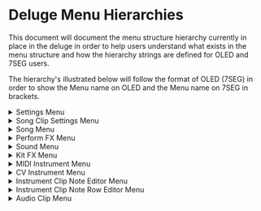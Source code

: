 # Deluge Menu Hierarchies

This document will document the menu structure hierarchy currently in place in the deluge in order to help users understand what exists in the menu structure and how the hierarchy strings are defined for OLED and 7SEG users.

The hierarchy's illustrated below will follow the format of OLED (7SEG) in order to show the Menu name on OLED and the Menu name on 7SEG in brackets.

<details>
<summary>Settings Menu</summary>

The Settings menu is accessible from anywhere on the Deluge by pressing `SHIFT + SELECT ENCODER`

The Settings menu contains the following menu hierarchy:

<blockquote>
<details><summary>CV</summary>

	- CV Output 1 (OUT1)
		- Volts per Octave (VOLT)
		- Transpose (TRAN)
	- CV Output 2 (OUT2)
		- Volts per Octave (VOLT)
		- Transpose (TRAN)
</details>
<details><summary>Gate</summary>

	- Gate Output 1 (OUT1)
		- V-Trig (VTRI)
		- S-Trig (STRI)
	- Gate Output 2 (OUT2)
		- V-Trig (VTRI)
		- S-Trig (STRI)
	- Gate Output 3 (OUT3)
		- V-Trig (VTRI)
		- S-Trig (STRI)
	- Gate Output 4 (OUT4)
		- V-Trig (VTRI)
		- S-Trig (STRI)
	- Minimum Off-Time (OFFT)
</details>

<details><summary>Trigger Clock (TCLO)</summary>

	- Input (IN)
		- PPQN
		- Auto-Start (AUTO)
			- Disabled (ON)
			- Enabled (OFF)
	- Output (OUT)
		- PPQN
</details>

<details><summary>MIDI</summary>

	- Clock (CLK)
		- Input (IN)
			- Disabled (ON)
			- Enabled (OFF)
		- Output (OUT)
			- Disabled (ON)
			- Enabled (OFF)
		- Tempo Magnitude Matching (MAGN)
			- Disabled
			- Enabled
	- MIDI-Follow (FOLO)
		- Channel (CHAN)
			- Channel A (A)
			- Channel B (B)
			- Channel C (C)
		- Kit Root Note (KIT)
		- Feedback (FEED)
			- Channel (CHAN)
			- Automation Feedback (AUTO)
				- Disabled (OFF)
				- Low
				- Medium (MEDI)
				- High
			- Filter Responses (FLTR)
				- Disabled (OFF)
				- Enabled (ON)
		- Display Param (DISP)
			- Disabled (OFF)
			- Enabled (ON)
		- Control Song Param (SONG)
			- Disabled (OFF)
			- Enabled (ON)
	- Select Kit Row (KROW)
		- Disabled (OFF)
		- Enabled (ON)
	- MIDI-Thru (THRU)
		- Disabled (OFF)
		- Enabled (ON)
	- Takeover (TOVR)
		- Jump
		- Pickup (PICK)
		- Scale (SCAL)
		- Relative (RELA)
	- Commands (CMD)
		- Play
		- Restart (REST)
		- Record (REC)
		- Tap Tempo (TAP)
		- Undo
		- Redo
		- Loop
		- Layering Loop (LAYE)
		- Fill
		- Transpose (TRAN)
		- Load Next Song (SONG)
	- Differentiate Inputs (DIFF)
		- Disabled (OFF)
		- Enabled (ON)
	- Devices (DEVI)
		- DIN Ports (DIN)
			- MPE
				- In
					- Lower Zone (LOWE)
					- Upper Zone (UPPE)
				- Out
					- Lower Zone (LOWE)
					- Upper Zone (UPPE)
			- Velocity (VELO)
			- Clock (CLK)
				- Disabled (OFF)
				- Enabled (ON)
		- Loopback
			- MPE
				- In
					- Lower Zone (LOWE)
					- Upper Zone (UPPE)
				- Out
					- Lower Zone (LOWE)
					- Upper Zone (UPPE)
			- Velocity (VELO)
			- Clock (CLK)
				- Disabled (OFF)
				- Enabled (ON)
</details>

<details><summary>Defaults (DEFA)</summary>

	- UI
		- Song
			- Layout (LAYT)
				- Rows
				- Grid
			- Grid
				- Default Active Mode (DEFM)
					- Selection (SELE)
					- Green (GREE)
					- Blue
				- Select In Green Mode (GREE)
					- Disabled (OFF)
					- Enabled (ON)
				- Empty Pads (EMPT)
					- Unarm (UNAR)
					- Create + Record (CREA)
		- Keyboard (KEY)
			- Layout (LAYT)
				- Isomorphic (ISO)
				- In-Key (INKY)
				- Piano (PIAN)
			- Sidebar Controls (CTRL)
				- Momentary Velocity (MVEL)
					- Disabled (OFF)
					- Enabled (ON)
				- Momentary Modwheel (MMOD)
					- Disabled (OFF)
					- Enabled (ON)
		- Clip Type (CLIP)
			- New Clip Type (TYPE)
				- Synth
				- Kit
				- Midi
				- CV
				- Audio
			- Use Last Clip Type (LAST)
				- Disabled (OFF)
				- Enabled (ON)
	- Automation (AUTO)
		- Interpolation (INTE)
			- Disabled (OFF)
			- Enabled (ON)
		- Clear (CLEA)
			- Disabled (OFF)
			- Enabled (ON)
		- Shift (SHIF)
			- Disabled (Off)
			- Enabled (ON)
		- Nudge Note (NUDG)
			- Disabled (OFF)
			- Enabled (ON)
		- Disable Audition Pad Shortcuts (SCUT)
			- Disabled (OFF)
			- Enabled (ON)
	- Tempo (TEMP)
	- Swing Amount (SWIA)
	- Swing Interval (SWII)
	- Key
	- Scale (SCAL)
		- Init Scale
		- Active Scales
			- Major (MAJO)
			- Minor (MINO)
			- Dorian (DORI)
			- Phrygian (PHRY)
			- Lydian (LYDI)
			- Mixolydian (MIXO)
			- Locrian (LOCR)
			- Melodic Minor (MELO)
			- Harmonic Minor (HARM)
			- Hungarian Minor (HUNG)
			- Marva (MARV)
			- Arabian (ARAB)
			- Whole Tone (WHOL)
			- Blues (BLUE)
			- Pentatonic Minor (PENT)
			- Hirajoshi (HIRA)
			- Random (RAND)
			- None
	- Velocity (VELO)
	- Resolution (RESO)
	- Bend Range (BEND)
	- Metronome (METR)
	- Startup Song (SONG)
		- New Song (NEW)
		- Template Song (Default.XML) (TMPL)
		- Last Opened Song (OPEN)
		- Last Saved Song (SAVE)
	- Pad Brightness
	- Sample Slice Mode
		- Cut
		- Once
		- Loop
		- Stretch
	- High CPU Indicator (CPU)
		- Disabled (OFF)
		- Enabled (ON)
	- Hold Press Time (HOLD)
</details>

<details><summary>Swing Interval (SWII)</summary>
NOTE: These options can change depending on how your default resolution is set

	- 2-Bar
	- 1-Bar
	- 2nd-Notes
	- 4th-Notes
	- 8th-Notes
	- 16th-Notes
	- 32nd-Notes
	- 64th-Notes
	- 128th-Notes
</details>

<details><summary>Pads</summary>

	- Shortcut Version (SHOR)
		- 1.0
		- 3.0
	- Keyboard for Text (KEYB)
		- QWERTY (QWER)
		- AZERTY (AZER)
		- QWERTZ (QRTZ)
	- Colours (COLO)
		- Active (ACTI)
			- Red
			- Green (GREEN)
			- Blue
			- Yellow (YELL)
			- Cyan
			- Purple (PURP)
			- Amber (AMBE)
			- White (WHIT)
			- Pink
		- Stopped (STOP)
			- Red
			- Green (GREE)
			- Blue
			- Yellow (YELL)
			- Cyan
			- Purple (PURP)
			- Amber (AMBE)
			- White (WHIT)
			- Pink
		- Muted (MUTE)
			- Red
			- Green (GREE)
			- Blue
			- Yellow (YELL)
			- Cyan
			- Purple (PURP)
			- Amber (AMBE)
			- White (WHIT)
			- Pink
		- Soloed
			- Red
			- Green (GREE)
			- Blue
			- Yellow (YELL)
			- Cyan
			- Purple (PURP)
			- Amber (AMBE)
			- White (WHIT)
			- Pink
</details>

<details><summary>Sample Preview (PREV)</summary>

	- Disabled (OFF)
	- Conditional (COND)
	- Enabled (ON)
</details>

<details><summary>Play-Cursor (CURS)</summary>

	- Fast
	- Disabled (OFF)
	- Slow
</details>

<details><summary>Recording (RECO)</summary>

	- Count-in (COUN)
		- Disabled (OFF)
		- Enabled (ON)
	- Quantization (QUAN)
		- Off
		- 4-Bar (4BAR)
		- 2-Bar (2BAR)
		- 1-Bar (1BAR)
		- 2nd-Notes (2ND)
		- 4th-Notes (4TH)
		- 8th-Notes (8TH)
		- 16th-Notes (16TH)
		- 32nd-Notes (32ND)
		- 64th-Notes (64TH)
	- Loop Margins (MARG)
		- Disabled (OFF)
		- Enabled (ON)
	- Sampling Monitoring (MONI)
		- Conditional (COND)
		- Enabled (ON)
		- Disabled (OFF)
	- Threshold Recording (THRE)
		- Mode
			- Disabled (OFF)
			- Low
			- Medium
			- High
</details>

<details><summary>Community Features (FEAT)</summary>

	- Drum Randomizer (DRUM)
		- OFF
		- ON
	- Fine Tempo Knob (TEMP)
		- OFF
		- ON
	- Quantize (QUAN)
		- OFF
		- ON
	- Mod. Depth Decimals (MOD.)
		- OFF
		- ON
	- Catch Notes (CATC)
		- OFF
		- ON
	- Delete Unused Kit Rows (UNUS)
		- OFF
		- ON
	- Alternative Golden Knob Delay Params (DELA)
		- OFF
		- ON
	- Stutter Rate Quantize (STUT)
		- OFF
		- ON
  	- Reverse Stutter Rate (RSTUT)
		- OFF
		- ON
	- Allow Insecure Develop Sysex Messages (SYSX)
		- OFF
		- ON
	- Sync Scaling Action (SCAL)
		- Sync Scaling (SCAL)
		- Fill Mode (FILL)
	- Highlight Incoming Notes (HIGH)
		- OFF
		- ON
	- Display Norns Layout (NORN)
		- OFF
		- ON
	- Sticky Shift (STIC)
		- OFF
		- ON
	- Light Shift (LIGH)
		- OFF
		- ON
	- Grain FX (GRFX)
		- OFF
		- ON
	- DX7 ENGINE (DX7)
		- OFF
		- ON
	- Emulated Display (EMUL)
		- OLED (OLED)
		- Toggle (TOGL)
		- 7SEG (7SEG)
	- KB View Sidebar Menu Exit (EXIT)
		- OFF
		- ON
	- Launch Event Playhead (PLAY)
		- OFF
		- ON
	- Chord Keyboards (CHRD)
		- OFF
		- ON
	- Alternative Playback Start Behaviour (STAR)
		- OFF
		- ON
	- Accessibility Shortcuts (ACCE)
		- OFF
		- ON
	- Grid View Loop Pads (LOOP)
		- OFF
		- ON
	- Trim from start of audio clips (TRIM)
		- OFF
		- ON
</details>

Firmware Version (FIRM)

</details>

<details>
<summary>Song Clip Settings Menu</summary>

The Clip Settings menu is accessible from `Song Grid View` by pressing and holding a `CLIP` and pressing the `SELECT ENCODER`.

The Clip Settings menu is accessible from `Song Row View` by pressing and holding the `CLIP MUTE` pad in the first column of the sidebar and pressing the `SELECT ENCODER`.

The Clip settings menu contains the following menu hierarchy:

<blockquote>
<details><summary>Convert to Audio (CONV)</summary></details>
<details><summary>Clip Mode (MODE)</summary>

	- INFINITE (INF)
	- FILL
	- ONCE
</details>
<details><summary>Clip Name (NAME)</summary></details>
</details>

<details>
<summary>Song Menu</summary>

The Song menu is accessible from `Arranger View` and `Song View` by pressing on the `SELECT ENCODER`

The Song menu contains the following menu hierarchy:

<blockquote>
<details><summary>Master (MASTR)</summary>

	- Volume (VOLU)
	- Pan
</details>
<details><summary>Filters (FLTR)</summary>

	- LPF
		- Frequency (FREQ)
		- Resonance (RESO)
		- Morph (MORP)
		- Mode (MODE)
			- 12DB Ladder (LA12)
			- 24DB Ladder (LA24)
			- Drive (DRIV)
			- SVF Bandpass (SV_B)
			- SVF Notch (SV_N)
	- HPF
		- Frequency (FREQ)
		- Resonance (RESO)
		- Morph (MORP)
		- Mode (MODE)
			- SVF Bandpass (SV_B)
			- SVF Notch (SV_N)
			- HP Ladder (HP_L)
	- Filter Route (ROUT)
		- HPF2LPF (HPF2)
		- LPF2HPF (LPF2)
		- PARALLEL (PARA)
</details>
<details><summary>FX</summary>

	- EQ
		- Bass
		- Treble (TREB)
		- Bass Frequency (BAFR)
		- Treble Frequency (TRFR)
	- Delay (DELA)
		- Amount (AMOU)
		- Rate
		- Pingpong (PING)
			- Disabled (OFF)
			- Enabled (ON)
		- Type
			- Digital (DIGI)
			- Analog (ANA)
		- Sync
		NOTE: These options can change depending on how your default resolution is set

			- Off
			- 2-Bar
			- 1-Bar
			- 2nd-Notes
			- 4th-Notes
			- 8th-Notes
			- 16th-Notes
			- 32nd-Notes
			- 64th-Notes
			- 128th-Notes
			- 2-Bar-TPLTS
			- 1-Bar-TPLTS
			- 2nd-TPLTS
			- 4th-TPLTS
			- 8th-TPLTS
			- 16th-TPLTS
			- 32nd-TPLTS
			- 64th-TPLTS
			- 128th-TPLTS
			- 2-Bar-DTTED
			- 1-Bar-DTTED
			- 2nd-DTTED
			- 4th-DTTED
			- 8th-DTTED
			- 16th-DTTED
			- 32nd-DTTED
			- 64th-DTTED
			- 128th-DTTED
	- Reverb (REVE)
		- Amount (AMOU)
  			- Freeverb (FVRB)
          		- Mutable (MTBL)
		- Model (MODE)
		- Room Size (SIZE) (if Freeverb is Selected) or Time (if Mutable is Selected)
		- Damping (DAMP)
		- Width (WIDT) (if Freeverb is Selected) or Diffusion (DIFF) (if Mutable is Selected)
  		- HPF (if Mutable is Selected)
  		- LPF (if Mutable is Selected)
		- Pan
		- Reverb Sidechain (SIDE)
			- Volume Ducking (VOLU)

	- Stutter (STUT)
		- Quantize (QTZ)
		- Reverse (REVE)
		- Ping-Pong (PING)

	- Mod-FX (MODU)
		- Type
			- Disabled (OFF)
			- Flanger (FLAN)
			- Chorus (CHOR)
			- Phaser (PHAS)
			- Stereo Chorus (S.CHO)
			- Warble (WARB)
			- Grain (GRAI)
		- Rate
		- Depth (DEPT) (if Chorus, Phaser, Warble or Grain is selected)
			- Displayed as Grain Amount (Amnt) if Grain is selected
		- Feedback (FEED) (if Flanger, Phaser, Warble or Grain is selected)
			- Displayed as Grain Type (GRTY) if Grain is selected
		- Offset (OFFS) (if Chorus, Warble or Grain is selected)
			- Displayed as Grain Size (SIZE) if Grain is selected
	- Distortion (DIST)
		- Decimation (DECI)
		- Bitcrush (CRUS)
</details>
<details><summary>Swing Interval (SWII)</summary></details>
<details><summary>Active Scales</summary>

	- Major (MAJO)
	- Minor (MINO)
	- Dorian (DORI)
	- Phrygian (PHRY)
	- Lydian (LYDI)
	- Mixolydian (MIXO)
	- Locrian (LOCR)
	- Melodic Minor (MELO)
	- Harmonic Minor (HARM)
	- Hungarian Minor (HUNG)
	- Marva (MARV)
	- Arabian (ARAB)
	- Whole Tone (WHOL)
	- Blues (BLUE)
	- Pentatonic Minor (PENT)
	- Hirajoshi (HIRA)
	- Random (RAND)
	- None
</details>
<details><summary>Threshold Recording (THRE)</summary>
	- Mode
		- Disabled (OFF)
		- Conditional (COND)
		- Low
		- Medium
		- High
</details>
<details><summary>Configure Macros (MACR)</summary></details>
<details><summary>Midi Learn (MIDI)</summary></details>
<details><summary>Audio Export (EXPO)</summary>

	- Start Export (EXPO)
	- Configure Export (CONF)
		- Normalization (NORM)
			- Disabled (OFF)
			- Enabled (ON)
		- Export to Silence (SILE)
			- Disabled (OFF)
			- Enabled (ON)
		- Song FX (SONG)
			- Disabled (OFF)
			- Enabled (ON)
		- Offline Rendering (OFFR)
			- Disabled (OFF)
			- Enabled (ON)
		- Export Master Arrangement (MSTR)
			- Disabled (OFF)
			- Enabled (ON)
</details>
</details>

<details>
<summary>Perform FX Menu</summary>

The Perform FX menu is accessible from Performance View by pressing on the `SELECT ENCODER`

The Perform FX menu contains the following menu hierarchy:

<blockquote>
<details><summary>Editing Mode (EDIT)</summary>

	- Disabled (OFF)
	- Value
	- Param
</details>
<details><summary>Filters (FLTR)</summary>

	- See Song menu hierarchy above for break-down of Filters menu
</details>
<details><summary>FX</summary>

	- See Song menu hierarchy above for break-down of FX menu
</details>

</details>

<details>
<summary>Sound Menu</summary>

The Sound menu is accessible from Synth Clips and Kit clips when affect entire is disabled and a kit row is selected by pressing on the `SELECT ENCODER`

The Sound menu contains the following menu hierarchy:

<blockquote>
<details><summary>Master (MASTR)</summary>

	- Volume (VOLU)
	- Master Transpose (TRAN)
	- Vibrato (VIBR)
	- Pan
	- Synth Mode (MODE) - in Synth's and Kit row's that have loaded a Synth preset
		- Subtractive
		- FM
		- Ringmod
	- Name - in Kit's only for naming a Kit row
</details>
<details><summary>Arpeggiator (ARPE)</summary>

	- Enabled (ON)
	- Basic
		- Gate
		- Sync
		NOTE: These options can change depending on how your default resolution is set

			- Off
			- 2-Bar
			- 1-Bar
			- 2nd-Notes
			- 4th-Notes
			- 8th-Notes
			- 16th-Notes
			- 32nd-Notes
			- 64th-Notes
			- 128th-Notes
			- 2-Bar-TPLTS
			- 1-Bar-TPLTS
			- 2nd-TPLTS
			- 4th-TPLTS
			- 8th-TPLTS
			- 16th-TPLTS
			- 32nd-TPLTS
			- 64th-TPLTS
			- 128th-TPLTS
			- 2-Bar-DTTED
			- 1-Bar-DTTED
			- 2nd-DTTED
			- 4th-DTTED
			- 8th-DTTED
			- 16th-DTTED
			- 32nd-DTTED
			- 64th-DTTED
			- 128th-DTTED
		- Rate
	- Pattern
		- Octaves (OCTA)
		- Octave Mode (OMOD)
			- Up
			- Down
			- Up & Down (UPDN)
			- Alternate (ALT)
			- Random (RAND)
		- Chord Simulator (CSIM) (NOTE: Available only in Kit Rows)
		- Note Mode (NMOD)
			- Up
			- Down
			- Up & Down (UPDN)
			- Played Order (PLAY)
			- Random (RAND)
		- Step Repeat (REPE)
		- Rhythm (RHYT)
		- Sequence Length (LENG)
	- Randomizer
		- Lock Randomizer (LOCK)
		- Octave Spread (OCTA)
		- Gate Spread (GATE)
		- Velocity Spread (VELO)
		- Ratchet Amount (RATC)
		- Ratchet Probability (RPRO)
		- Chord Polyphony (CHRD) (NOTE: NOT available for Sound Kit Rows)
		- Chord Probability (CPRO) (NOTE: NOT available for Sound Kit Rows)
		- Note Probability (NOTE)
		- Bass Probability (BASS)
		- Reverse Probability (RVRS)
	- MPE
		- Velocity (VELO)
			- Disabled (OFF)
			- Aftertouch
			- MPE Y (Y)
</details>

<details><summary>Randomizer (RAND)</summary>

	- Velocity Spread (VELO)
	- Note Probability (NOTE)
	- Reverse Probability (RVRS)
</details>
<details><summary>Compressor (COMP)</summary>

	- Threshold (THRE)
	- Ratio (RATI)
	- Attack (ATTA)
	- Release (RELE)
	- HPF
</details>
<details><summary>Filters (FLTR)</summary>

	- LPF
		- Frequency (FREQ)
		- Resonance (RESO)
		- Mode (MODE)
			- 12DB Ladder (LA12)
			- 24DB Ladder (LA24)
			- Drive (DRIV)
			- SVF Bandpass (SV_B)
			- SVF Notch (SV_N)
		- Drive (DRIV) (if 12DB/24DB/Drive mode is selected) or Morph (MORP) (if SVF mode is selected)
	- HPF
		- Frequency (FREQ)
		- Resonance (RESO)
		- Mode (MODE)
			- SVF Bandpass (SV_B)
			- SVF Notch (SV_N)
			- HP Ladder (HP_L)
		- Morph (MORP) (if SVF mode is selected) or FM (if HP Ladder mode is selected)
	- Filter Route (ROUT)
		- HPF2LPF (HPF2)
		- LPF2HPF (LPF2)
		- PARALLEL (PARA)
</details>
<details><summary>FX</summary>

	- EQ
		- Bass
		- Treble (TREB)
		- Bass Frequency (BAFR)
		- Treble Frequency (TRFR)
	- Delay (DELA)
		- Amount (AMOU)
		- Rate
		- Pingpong (PING)
			- Disabled (OFF)
			- Enabled (ON)
		- Type
			- Digital (DIGI)
			- Analog (ANA)
		- Sync
		NOTE: These options can change depending on how your default resolution is set

			- Off
			- 2-Bar
			- 1-Bar
			- 2nd-Notes
			- 4th-Notes
			- 8th-Notes
			- 16th-Notes
			- 32nd-Notes
			- 64th-Notes
			- 128th-Notes
			- 2-Bar-TPLTS
			- 1-Bar-TPLTS
			- 2nd-TPLTS
			- 4th-TPLTS
			- 8th-TPLTS
			- 16th-TPLTS
			- 32nd-TPLTS
			- 64th-TPLTS
			- 128th-TPLTS
			- 2-Bar-DTTED
			- 1-Bar-DTTED
			- 2nd-DTTED
			- 4th-DTTED
			- 8th-DTTED
			- 16th-DTTED
			- 32nd-DTTED
			- 64th-DTTED
			- 128th-DTTED
	- Reverb (REVE)
		- Amount (AMOU)
  			- Freeverb (FVRB)
          		- Mutable (MTBL)
		- Model (MODE)
		- Room Size (SIZE) (if Freeverb is Selected) or Time (if Mutable is Selected)
		- Damping (DAMP)
		- Width (WIDT) (if Freeverb is Selected) or Diffusion (DIFF) (if Mutable is Selected)
  		- HPF (if Mutable is Selected)
  		- LPF (if Mutable is Selected)
		- Pan
		- Reverb Sidechain (SIDE)
			- Volume Ducking (VOLU)

	- Stutter (STUT)
		- Use Song Settings (SONG)
		- Quantize (QTZ)
		- Reverse (REVE)
		- Ping-Pong (PING)

	- Mod-FX (MODU)
		- Type
			- Disabled (OFF)
			- Flanger (FLAN)
			- Chorus (CHOR)
			- Phaser (PHAS)
			- Stereo Chorus (S.CHO)
			- Warble (WARB)
			- Grain (GRAI)
		- Rate
		- Depth (DEPT) (if Chorus, Phaser, Warble or Grain is selected)
			- Displayed as Grain Amount (Amnt) if Grain is selected
		- Feedback (FEED) (if Flanger, Phaser, Warble or Grain is selected)
			- Displayed as Grain Type (GRTY) if Grain is selected
		- Offset (OFFS) (if Chorus, Warble or Grain is selected)
			- Displayed as Grain Size (SIZE) if Grain is selected
	- Distortion (DIST)
		- Saturation (SATU)
		- Decimation (DECI)
		- Bitcrush (CRUS)
		- Wavefold (FOLD)
	- Noise Level (NOIS)
</details>
<details><summary>Sidechain (SIDE) </summary>

	- Volume Ducking (VOLU)
	- Sync
	NOTE: These options can change depending on how your default resolution is set

		- Off
		- 2-Bar
		- 1-Bar
		- 2nd-Notes
		- 4th-Notes
		- 8th-Notes
		- 16th-Notes
		- 32nd-Notes
		- 64th-Notes
		- 128th-Notes
		- 2-Bar-TPLTS
		- 1-Bar-TPLTS
		- 2nd-TPLTS
		- 4th-TPLTS
		- 8th-TPLTS
		- 16th-TPLTS
		- 32nd-TPLTS
		- 64th-TPLTS
		- 128th-TPLTS
		- 2-Bar-DTTED
		- 1-Bar-DTTED
		- 2nd-DTTED
		- 4th-DTTED
		- 8th-DTTED
		- 16th-DTTED
		- 32nd-DTTED
		- 64th-DTTED
		- 128th-DTTED
	- Attack (ATTA)
	- Release (RELE)
	- Shape (TYPE)
</details>
<details><summary>Oscillator 1 (OSC1) </summary>

	- Type
		- Sine
		- Triangle (TRIA)
		- Square (SQUA)
		- Analog Square (ASQUARE)
		- Saw
		- Analog Saw (ASAW)
		- Wavetable
		- Sample (SAMP)
		- Input (IN)

	- Volume (VOLU)
	- Wave-Index (WAVE) - if Wavetable type is selected
	- File Browser (FILE) - if Wavetable or Sample type is selected
	- Record Audio (RECO)
	- Reverse (REVE) - if Sample type is selected
		- Disabled (OFF)
		- Enabled (ON)
	- Repeat Mode (MODE)
		- Cut
		- Once
		- Loop
		- Stretch
	- Start-Point (STAR) - if Sample type is selected
	- End-Point (END-) - if Sample type is selected
	- Transpose (TRAN)
	- Pitch/Speed (PISP)
		- Linked
		- Independent
	- Interpolation (INTE) - if Input type is selected
		- Linear
		- Sync
	- Speed (SPEE) - if Sample type selected
	- Pulse Width (PULS) - if any type except Sample or Input is selected
	- Retrigger Phase (RETR) - if any type except Sample is selected
</details>
<details><summary>Oscillator 2 (OSC2) </summary>

	- Type
		- Sine
		- Triangle (TRIA)
		- Square (SQUA)
		- Analog Square (ASQUARE)
		- Saw
		- Analog Saw (ASAW)
		- Wavetable
		- Sample (SAMP)
		- Input (IN)

	- Volume (VOLU)
	- Wave-Index (WAVE) - if Wavetable type is selected
	- File Browser (FILE) - if Wavetable or Sample type is selected
	- Record Audio (RECO)
	- Reverse (REVE) - if Sample type is selected
		- Disabled (OFF)
		- Enabled (ON)
	- Repeat Mode (MODE)
		- Cut
		- Once
		- Loop
		- Stretch
	- Start-Point (STAR) - if Sample type is selected
	- End-Point (END-) - if Sample type is selected
	- Transpose (TRAN)
	- Pitch/Speed (PISP)
		- Linked
		- Independent
	- Interpolation (INTE) - if Input type is selected
		- Linear
		- Sync
	- Speed (SPEE) - if Sample type selected
	- Pulse Width (PULS) - if any type except Sample or Input is selected
	- Oscillator Sync (SYNC)
		- Disabled (OFF)
		- Enabled (ON)
	- Retrigger Phase (RETR) - if any type except Sample is selected
</details>
<details><summary>Envelope 1 (ENV1) </summary>

	- Attack (ATTA)
	- Decay (DECA)
	- Sustain (SUST)
	- Release (RELE)
</details>
<details><summary>Envelope 2 (ENV2) </summary>

	- Attack (ATTA)
	- Decay (DECA)
	- Sustain (SUST)
	- Release (RELE)
</details>
<details><summary>LFO1 </summary>

	- Shape (TYPE)
		- Sine
		- Triangle (TRIA)
		- Square (SQUA)
		- Saw
		- S&H (S H)
		- Random Walk (RWLK)
	- Sync
	NOTE: These options can change depending on how your default resolution is set

		- Off
		- 2-Bar
		- 1-Bar
		- 2nd-Notes
		- 4th-Notes
		- 8th-Notes
		- 16th-Notes
		- 32nd-Notes
		- 64th-Notes
		- 128th-Notes
		- 2-Bar-TPLTS
		- 1-Bar-TPLTS
		- 2nd-TPLTS
		- 4th-TPLTS
		- 8th-TPLTS
		- 16th-TPLTS
		- 32nd-TPLTS
		- 64th-TPLTS
		- 128th-TPLTS
		- 2-Bar-DTTED
		- 1-Bar-DTTED
		- 2nd-DTTED
		- 4th-DTTED
		- 8th-DTTED
		- 16th-DTTED
		- 32nd-DTTED
		- 64th-DTTED
		- 128th-DTTED
	- Rate
</details>
<details><summary>LFO2 </summary>

	- Shape (TYPE)
		- Sine
		- Triangle (TRIA)
		- Square (SQUA)
		- Saw
		- S&H (S H)
		- Random Walk (RWLK)
	- Sync
	NOTE: These options can change depending on how your default resolution is set

		- Off
		- 2-Bar
		- 1-Bar
		- 2nd-Notes
		- 4th-Notes
		- 8th-Notes
		- 16th-Notes
		- 32nd-Notes
		- 64th-Notes
		- 128th-Notes
		- 2-Bar-TPLTS
		- 1-Bar-TPLTS
		- 2nd-TPLTS
		- 4th-TPLTS
		- 8th-TPLTS
		- 16th-TPLTS
		- 32nd-TPLTS
		- 64th-TPLTS
		- 128th-TPLTS
		- 2-Bar-DTTED
		- 1-Bar-DTTED
		- 2nd-DTTED
		- 4th-DTTED
		- 8th-DTTED
		- 16th-DTTED
		- 32nd-DTTED
		- 64th-DTTED
		- 128th-DTTED
	- Rate
</details>
<details><summary>Voice (VOIC) </summary>

	- Polyphony Type (POLY)
		- Auto (Can play chords, but starting a new note ends any releasing ones)
		- Polyphonic (Can play up to MAX VOICES notes. Click for MAX VOICES sub menu to set number of voices)
		- Monophonic (Each note stops all other notes, retriggers envelope)
		- Legato (Each note stops all other notes, does not retrigger envelope)
	- Unison (UNIS)
		- Unison Number (NUM)
		- Unison Detune (DETU)
		- Unison Stereo Spread (SPRE)
    - Max Voices (VCNT)
	- Portamento (PORT)
	- Priority (PRIO)
		- Low
		- Medium
		- High
</details>
<details><summary>Bend Range (BEND) </summary>

	- Normal (NORM)
	- Poly / Finger / MPE (MPE)
</details>
<details><summary>Mod Matrix (MMTR) </summary></details>
<details><summary>Play Direction (DIRE) </summary>

	- Forward
	- Reversed
	- Ping-Pong
</details>
<details><summary>MIDI</summary>

	- Channel
	- Note (only available for Kits)
</details>

</details>

<details>
<summary>Kit FX Menu</summary>

The Kit FX menu is accessible from Kit clips when affect entire is enabled by pressing on the `SELECT ENCODER`

The Kit FX menu contains the following menu hierarchy:

<blockquote>
<details><summary>Master (MASTR)</summary>

	- Volume (VOLU)
	- Pitch (PITC)
	- Pan
</details>
<details><summary>Compressor (COMP)</summary>

	- Threshold (THRE)
	- Ratio (RATI)
	- Attack (ATTA)
	- Release (RELE)
	- HPF
</details>
<details><summary>Filters (FLTR)</summary>

	- LPF
		- Frequency (FREQ)
		- Resonance (RESO)
		- Morph (MORP)
		- Mode (MODE)
			- 12DB Ladder (LA12)
			- 24DB Ladder (LA24)
			- Drive (DRIV)
			- SVF Bandpass (SV_B)
			- SVF Notch (SV_N)
	- HPF
		- Frequency (FREQ)
		- Resonance (RESO)
		- Morph (MORP)
		- Mode (MODE)
			- SVF Bandpass (SV_B)
			- SVF Notch (SV_N)
			- HP Ladder (HP_L)
	- Filter Route (ROUT)
		- HPF2LPF (HPF2)
		- LPF2HPF (LPF2)
		- PARALLEL (PARA)
</details>
<details><summary>FX</summary>

	- EQ
		- Bass
		- Treble (TREB)
		- Bass Frequency (BAFR)
		- Treble Frequency (TRFR)
	- Delay (DELA)
		- Amount (AMOU)
		- Rate
		- Pingpong (PING)
			- Disabled (OFF)
			- Enabled (ON)
		- Type
			- Digital (DIGI)
			- Analog (ANA)
		- Sync
		NOTE: These options can change depending on how your default resolution is set

			- Off
			- 2-Bar
			- 1-Bar
			- 2nd-Notes
			- 4th-Notes
			- 8th-Notes
			- 16th-Notes
			- 32nd-Notes
			- 64th-Notes
			- 128th-Notes
			- 2-Bar-TPLTS
			- 1-Bar-TPLTS
			- 2nd-TPLTS
			- 4th-TPLTS
			- 8th-TPLTS
			- 16th-TPLTS
			- 32nd-TPLTS
			- 64th-TPLTS
			- 128th-TPLTS
			- 2-Bar-DTTED
			- 1-Bar-DTTED
			- 2nd-DTTED
			- 4th-DTTED
			- 8th-DTTED
			- 16th-DTTED
			- 32nd-DTTED
			- 64th-DTTED
			- 128th-DTTED
	- Reverb (REVE)
		- Amount (AMOU)
  			- Freeverb (FVRB)
          		- Mutable (MTBL)
		- Model (MODE)
		- Room Size (SIZE) (if Freeverb is Selected) or Time (if Mutable is Selected)
		- Damping (DAMP)
		- Width (WIDT) (if Freeverb is Selected) or Diffusion (DIFF) (if Mutable is Selected)
  		- HPF (if Mutable is Selected)
  		- LPF (if Mutable is Selected)
		- Pan
		- Reverb Sidechain (SIDE)
			- Volume Ducking (VOLU)

	- Stutter (STUT)
		- Use Song Settings (SONG)
		- Quantize (QTZ)
		- Reverse (REVE)
		- Ping-Pong (PING)

	- Mod-FX (MODU)
		- Type
			- Disabled (OFF)
			- Flanger (FLAN)
			- Chorus (CHOR)
			- Phaser (PHAS)
			- Stereo Chorus (S.CHO)
			- Warble (WARB)
			- Grain (GRAI)
		- Rate
		- Depth (DEPT) (if Chorus, Phaser, Warble or Grain is selected)
			- Displayed as Grain Amount (Amnt) if Grain is selected
		- Feedback (FEED) (if Flanger, Phaser, Warble or Grain is selected)
			- Displayed as Grain Type (GRTY) if Grain is selected
		- Offset (OFFS) (if Chorus, Warble or Grain is selected)
			- Displayed as Grain Size (SIZE) if Grain is selected
	- Distortion (DIST)
		- Decimation (DECI)
		- Bitcrush (CRUS)
</details>
<details><summary>Sidechain (SIDE) </summary>

	- Volume Ducking (VOLU)
	- Sync
	NOTE: These options can change depending on how your default resolution is set

		- Off
		- 2-Bar
		- 1-Bar
		- 2nd-Notes
		- 4th-Notes
		- 8th-Notes
		- 16th-Notes
		- 32nd-Notes
		- 64th-Notes
		- 128th-Notes
		- 2-Bar-TPLTS
		- 1-Bar-TPLTS
		- 2nd-TPLTS
		- 4th-TPLTS
		- 8th-TPLTS
		- 16th-TPLTS
		- 32nd-TPLTS
		- 64th-TPLTS
		- 128th-TPLTS
		- 2-Bar-DTTED
		- 1-Bar-DTTED
		- 2nd-DTTED
		- 4th-DTTED
		- 8th-DTTED
		- 16th-DTTED
		- 32nd-DTTED
		- 64th-DTTED
		- 128th-DTTED
	- Attack (ATTA)
	- Release (RELE)
	- Shape (TYPE)
</details>

</details>

<details>
<summary>MIDI Instrument Menu</summary>

The MIDI Instrument menu is accessible from MIDI clips by pressing on the `SELECT ENCODER`

The MIDI menu contains the following menu hierarchy:

<blockquote>
<details><summary>Device Definition (DEVI)</summary></details>

	This submenu will indicate whether the current MIDI Instrument in the Song is linked to a MIDI Device Definition file.

	- File Linked (LINK)
		- Unlinked
		- Linked
	- File Name of Linked File

<details><summary>PGM</summary></details>
<details><summary>Bank</summary></details>
<details><summary>Sub-Bank (SUB)</summary></details>
<details><summary>Arpeggiator (ARPE)</summary>

	- Enabled (ON)
	- Basic
		- Gate
		- Sync
		NOTE: These options can change depending on how your default resolution is set

			- Off
			- 2-Bar
			- 1-Bar
			- 2nd-Notes
			- 4th-Notes
			- 8th-Notes
			- 16th-Notes
			- 32nd-Notes
			- 64th-Notes
			- 128th-Notes
			- 2-Bar-TPLTS
			- 1-Bar-TPLTS
			- 2nd-TPLTS
			- 4th-TPLTS
			- 8th-TPLTS
			- 16th-TPLTS
			- 32nd-TPLTS
			- 64th-TPLTS
			- 128th-TPLTS
			- 2-Bar-DTTED
			- 1-Bar-DTTED
			- 2nd-DTTED
			- 4th-DTTED
			- 8th-DTTED
			- 16th-DTTED
			- 32nd-DTTED
			- 64th-DTTED
			- 128th-DTTED
		- Rate
	- Pattern
		- Octaves (OCTA)
		- Octave Mode (OMOD)
			- Up
			- Down
			- Up & Down (UPDN)
			- Alternate (ALT)
			- Random (RAND)
		- Chord Simulator (CSIM) (NOTE: Available only in Kit Rows)
		- Note Mode (NMOD)
			- Up
			- Down
			- Up & Down (UPDN)
			- Played Order (PLAY)
			- Random (RAND)
		- Step Repeat (REPE)
		- Rhythm (RHYT)
		- Sequence Length (LENG)
	- Randomizer
		- Lock Randomizer (LOCK)
		- Octave Spread (OCTA)
		- Gate Spread (GATE)
		- Velocity Spread (VELO)
		- Ratchet Amount (RATC)
		- Ratchet Probability (RPRO)
		- Chord Polyphony (CHRD) (NOTE: NOT available for Midi Kit Rows)
		- Chord Probability (CPRO) (NOTE: NOT available for Midi Kit Rows)
		- Note Probability (NOTE)
		- Bass Probability (BASS)
	- MPE
		- Velocity (VELO)
			- Disabled (OFF)
			- Aftertouch
			- MPE Y (Y)
</details>
<details><summary>Randomizer (RAND)</summary>

	- Velocity Spread (VELO)
	- Note Probability (NOTE)
</details>
<details><summary>Bend Range (BEND) </summary>

	- Normal (NORM)
	- Poly / Finger / MPE (MPE)
</details>
<details><summary>Poly Expression to Mono (POLY) </summary>

	- Aftertouch (AFTE)
		- Disabled (OFF)
		- Enabled (ON)
	- MPE
		- Disabled (OFF)
		- Enabled (ON)
</details>
<details><summary>Play Direction (DIRE) </summary>

	- Forward
	- Reversed
	- Ping-Pong
</details>

</details>

<details>
<summary>CV Instrument Menu</summary>

The CV Instrument menu is accessible from CV clips by pressing on the `SELECT ENCODER`

The CV menu contains the following menu hierarchy:

<blockquote>
<details><summary>Arpeggiator (ARPE)</summary>

	- Enabled (ON)
	- Basic
		- Gate
		- Sync
		NOTE: These options can change depending on how your default resolution is set

			- Off
			- 2-Bar
			- 1-Bar
			- 2nd-Notes
			- 4th-Notes
			- 8th-Notes
			- 16th-Notes
			- 32nd-Notes
			- 64th-Notes
			- 128th-Notes
			- 2-Bar-TPLTS
			- 1-Bar-TPLTS
			- 2nd-TPLTS
			- 4th-TPLTS
			- 8th-TPLTS
			- 16th-TPLTS
			- 32nd-TPLTS
			- 64th-TPLTS
			- 128th-TPLTS
			- 2-Bar-DTTED
			- 1-Bar-DTTED
			- 2nd-DTTED
			- 4th-DTTED
			- 8th-DTTED
			- 16th-DTTED
			- 32nd-DTTED
			- 64th-DTTED
			- 128th-DTTED
		- Rate
	- Pattern
		- Octaves (OCTA) (NOTE: NOT available for Gate Kit Rows)
		- Octave Mode (OMOD) (NOTE: NOT available for Gate Kit Rows)
			- Up
			- Down
			- Up & Down (UPDN)
			- Alternate (ALT)
			- Random (RAND)
		- Chord Simulator (CSIM) (NOTE: NOT available for Gate Kit Rows)
		- Note Mode (NMOD) (NOTE: NOT available for Gate Kit Rows)
			- Up
			- Down
			- Up & Down (UPDN)
			- Played Order (PLAY)
			- Random (RAND)
		- Step Repeat (REPE) (NOTE: NOT available for Gate Kit Rows)
		- Rhythm (RHYT)
		- Sequence Length (LENG)
	- Randomizer
		- Lock Randomizer (LOCK)
		- Octave Spread (OCTA) (NOTE: NOT available for Gate Kit Rows)
		- Gate Spread (GATE)
		- Velocity Spread (VELO) (NOTE: NOT available for Gate Kit Rows)
		- Ratchet Amount (RATC)
		- Ratchet Probability (RPRO)
		- Chord Polyphony (CHRD) (NOTE: NOT available for Gate Kit Rows)
		- Chord Probability (CPRO) (NOTE: NOT available for Gate Kit Rows)
		- Note Probability (NOTE)
		- Bass Probability (BASS) (NOTE: NOT available for Gate Kit Rows)
	- MPE (NOTE: NOT available for Gate Kit Rows)
		- Velocity (VELO)
			- Disabled (OFF)
			- Aftertouch
			- MPE Y (Y)
</details>
<details><summary>Randomizer (RAND)</summary>

	- Velocity Spread (VELO)
	- Note Probability (NOTE)
</details>
<details><summary>Bend Range (BEND) </summary>

	- Normal (NORM)
	- Poly / Finger / MPE (MPE)
</details>
<details><summary>CV 2 Source (CV2) </summary>
	NOTE: This menu only becomes available if you set the CV / Gate channel to `1 AND 2 (BOTH)`

	- OFF
	- Y
	- Aftertouch
	- Velocity
</details>

<details><summary>Play Direction (DIRE) </summary>

	- Forward
	- Reversed
	- Ping-Pong
</details>

</details>

<details>
<summary>Instrument Clip Note Editor Menu</summary>

The Note Editor menu is accessible from Instrument Clips (Synth / Kit / MIDI / CV) by holding a `NOTE` pressing on the `SELECT ENCODER`.

This menu enables you to edit note specific parameters for a note in a selected step. If there are multiple notes in a step (e.g. it is a blurred note), it will adjust all notes in that step.

The Note Editor menu contains the following menu hierarchy:

<blockquote>
<details><summary>Note Velocity (VELO)</summary>
</details>
<details><summary>Note Probability (PROB)</summary>
</details>
<details><summary>Note Iterance (ITER)</summary>

	- 1 OF 2 (1OF2)
	- 2 OF 2 (2OF2)

	- 1 OF 3 (1OF3)
	- 2 OF 3 (2OF3)
	- 3 OF 3 (3OF3)

	- 1 OF 4 (1OF4)
	- 2 OF 4 (2OF4)
	- 3 OF 4 (3OF4)
	- 4 OF 4 (4OF4)

	- 1 OF 5 (1OF5)
	- 2 OF 5 (2OF5)
	- 3 OF 5 (3OF5)
	- 4 OF 5 (4OF5)
	- 5 OF 5 (5OF5)

	- 1 OF 6 (1OF6)
	- 2 OF 6 (2OF6)
	- 3 OF 6 (3OF6)
	- 4 OF 6 (4OF6)
	- 5 OF 6 (5OF6)
	- 6 OF 6 (6OF6)

	- 1 OF 7 (1OF7)
	- 2 OF 7 (2OF7)
	- 3 OF 7 (3OF7)
	- 4 OF 7 (4OF7)
	- 5 OF 7 (5OF7)
	- 6 OF 7 (6OF7)
	- 7 OF 7 (7OF7)

	- 1 OF 8 (1OF8)
	- 2 OF 8 (2OF8)
	- 3 OF 8 (3OF8)
	- 4 OF 8 (4OF8)
	- 5 OF 8 (5OF8)
	- 6 OF 8 (6OF8)
	- 7 OF 8 (7OF8)
	- 8 OF 8 (8OF8)

	- CUSTOM
		- Divisor (DIV)
		- Iteration 1 (IT 1)
		- Iteration 2 (IT 2)
		- Iteration 3 (IT 3)
		- Iteration 4 (IT 4)
		- Iteration 5 (IT 5)
		- Iteration 6 (IT 6)
		- Iteration 7 (IT 7)
		- Iteration 8 (IT 1)
</details>
<details><summary>Note Fill (FILL)</summary>

	- OFF
	- NOT FILL
	- FILL
</details>

</details>

<details>
<summary>Instrument Clip Note Row Editor Menu</summary>

The Note Row Editor menu is accessible from Instrument Clips (Synth / Kit / MIDI / CV) by holding an `AUDITION PAD` and pressing on the `SELECT ENCODER`.

This menu enables you to edit note row specific parameters for a selected note row. Adjusting a note row parameter will change that parameter for all notes in the note row.

The Note Row Editor menu contains the following menu hierarchy:

<blockquote>
<details><summary>Row Probability (PROB)</summary>
</details>
<details><summary>Row Iterance (ITER)</summary>

	- 1 OF 2 (1OF2)
	- 2 OF 2 (2OF2)

	- 1 OF 3 (1OF3)
	- 2 OF 3 (2OF3)
	- 3 OF 3 (3OF3)

	- 1 OF 4 (1OF4)
	- 2 OF 4 (2OF4)
	- 3 OF 4 (3OF4)
	- 4 OF 4 (4OF4)

	- 1 OF 5 (1OF5)
	- 2 OF 5 (2OF5)
	- 3 OF 5 (3OF5)
	- 4 OF 5 (4OF5)
	- 5 OF 5 (5OF5)

	- 1 OF 6 (1OF6)
	- 2 OF 6 (2OF6)
	- 3 OF 6 (3OF6)
	- 4 OF 6 (4OF6)
	- 5 OF 6 (5OF6)
	- 6 OF 6 (6OF6)

	- 1 OF 7 (1OF7)
	- 2 OF 7 (2OF7)
	- 3 OF 7 (3OF7)
	- 4 OF 7 (4OF7)
	- 5 OF 7 (5OF7)
	- 6 OF 7 (6OF7)
	- 7 OF 7 (7OF7)

	- 1 OF 8 (1OF8)
	- 2 OF 8 (2OF8)
	- 3 OF 8 (3OF8)
	- 4 OF 8 (4OF8)
	- 5 OF 8 (5OF8)
	- 6 OF 8 (6OF8)
	- 7 OF 8 (7OF8)
	- 8 OF 8 (8OF8)

	- CUSTOM
		- Divisor (DIV)
		- Iteration 1 (IT 1)
		- Iteration 2 (IT 2)
		- Iteration 3 (IT 3)
		- Iteration 4 (IT 4)
		- Iteration 5 (IT 5)
		- Iteration 6 (IT 6)
		- Iteration 7 (IT 7)
		- Iteration 8 (IT 1)
</details>
<details><summary>Row Fill (FILL)</summary>

	- OFF
	- NOT FILL
	- FILL
</details>
<details><summary>Play Direction (DIRE) </summary>

	- Forward
	- Reversed
	- Ping-Pong
</details>

</details>

<details>
<summary>Audio Clip Menu</summary>

The Audio Clip menu is accessible from Audio clips by pressing on the `SELECT ENCODER`

The Audio Clip menu contains the following menu hierarchy:

<blockquote>
<details><summary>Actions (ACT)</summary>
	- Set Clip Length to Sample Length (LEN)
</details>
<details><summary>Audio Source (AUDI)</summary>

	- Disabled (OFF)
	- Left Input (LEFT)
	- Right Input (RIGH)
	- Stereo Input (STER)
	- Balanced Input (BALA)
	- Deluge Mix (No FX) (MIX)
	- Deluge Output (FX) (OUTP)
	- Specific Track (TRAK)
</details>
<details><summary>Specific Track (TRAK)</summary></details>
<details><summary>Master (MASTR)</summary>

	- Volume (VOLU)
	- Transpose (TRAN)
	- Pan
</details>
<details><summary>Compressor (COMP)</summary>

	- Threshold (THRE)
	- Ratio (RATI)
	- Attack (ATTA)
	- Release (RELE)
	- HPF
</details>
<details><summary>Filters (FLTR)</summary>

	- LPF
		- Frequency (FREQ)
		- Resonance (RESO)
		- Morph (MORP)
		- Mode (MODE)
			- 12DB Ladder (LA12)
			- 24DB Ladder (LA24)
			- Drive (DRIV)
			- SVF Bandpass (SV_B)
			- SVF Notch (SV_N)
	- HPF
		- Frequency (FREQ)
		- Resonance (RESO)
		- Morph (MORP)
		- Mode (MODE)
			- SVF Bandpass (SV_B)
			- SVF Notch (SV_N)
			- HP Ladder (HP_L)
	- Filter Route (ROUT)
		- HPF2LPF (HPF2)
		- LPF2HPF (LPF2)
		- PARALLEL (PARA)
</details>
<details><summary>FX</summary>

	- EQ
		- Bass
		- Treble (TREB)
		- Bass Frequency (BAFR)
		- Treble Frequency (TRFR)
	- Delay (DELA)
		- Amount (AMOU)
		- Rate
		- Pingpong (PING)
			- Disabled (OFF)
			- Enabled (ON)
		- Type
			- Digital (DIGI)
			- Analog (ANA)
		- Sync
		NOTE: These options can change depending on how your default resolution is set

			- Off
			- 2-Bar
			- 1-Bar
			- 2nd-Notes
			- 4th-Notes
			- 8th-Notes
			- 16th-Notes
			- 32nd-Notes
			- 64th-Notes
			- 128th-Notes
			- 2-Bar-TPLTS
			- 1-Bar-TPLTS
			- 2nd-TPLTS
			- 4th-TPLTS
			- 8th-TPLTS
			- 16th-TPLTS
			- 32nd-TPLTS
			- 64th-TPLTS
			- 128th-TPLTS
			- 2-Bar-DTTED
			- 1-Bar-DTTED
			- 2nd-DTTED
			- 4th-DTTED
			- 8th-DTTED
			- 16th-DTTED
			- 32nd-DTTED
			- 64th-DTTED
			- 128th-DTTED
	- Reverb (REVE)
		- Amount (AMOU)
  			- Freeverb (FVRB)
          		- Mutable (MTBL)
		- Model (MODE)
		- Room Size (SIZE) (if Freeverb is Selected) or Time (if Mutable is Selected)
		- Damping (DAMP)
		- Width (WIDT) (if Freeverb is Selected) or Diffusion (DIFF) (if Mutable is Selected)
  		- HPF (if Mutable is Selected)
  		- LPF (if Mutable is Selected)
		- Pan
		- Reverb Sidechain (SIDE)
			- Volume Ducking (VOLU)

	- Stutter (STUT)
		- Use Song Settings (SONG)
		- Quantize (QTZ)
		- Reverse (REVE)
		- Ping-Pong (PING)

	- Mod-FX (MODU)
		- Type
			- Disabled (OFF)
			- Flanger (FLAN)
			- Chorus (CHOR)
			- Phaser (PHAS)
			- Stereo Chorus (S.CHO)
			- Warble (WARB)
			- Grain (GRAI)
		- Rate
		- Depth (DEPT) (if Chorus, Phaser, Warble or Grain is selected)
			- Displayed as Grain Amount (Amnt) if Grain is selected
		- Feedback (FEED) (if Flanger, Phaser, Warble or Grain is selected)
			- Displayed as Grain Type (GRTY) if Grain is selected
		- Offset (OFFS) (if Chorus, Warble or Grain is selected)
			- Displayed as Grain Size (SIZE) if Grain is selected
	- Distortion (DIST)
		- Saturation (SATU)
		- Decimation (DECI)
		- Bitcrush (CRUS)
</details>
<details><summary>Sidechain (SIDE) </summary>

	- Volume Ducking (VOLU)
	- Sync
	NOTE: These options can change depending on how your default resolution is set

		- Off
		- 2-Bar
		- 1-Bar
		- 2nd-Notes
		- 4th-Notes
		- 8th-Notes
		- 16th-Notes
		- 32nd-Notes
		- 64th-Notes
		- 128th-Notes
		- 2-Bar-TPLTS
		- 1-Bar-TPLTS
		- 2nd-TPLTS
		- 4th-TPLTS
		- 8th-TPLTS
		- 16th-TPLTS
		- 32nd-TPLTS
		- 64th-TPLTS
		- 128th-TPLTS
		- 2-Bar-DTTED
		- 1-Bar-DTTED
		- 2nd-DTTED
		- 4th-DTTED
		- 8th-DTTED
		- 16th-DTTED
		- 32nd-DTTED
		- 64th-DTTED
		- 128th-DTTED
	- Attack (ATTA)
	- Release (RELE)
	- Shape (TYPE)
</details>
<details><summary>Sample (SAMP) </summary>

	- File Browser (FILE)
	- Reverse (REVE)
		- Disabled (OFF)
		- Enabled (ON)
	- Pitch/Speed (PISP)
		- Linked
		- Independent
	- Waveform (WAVE)
</details>
<details><summary>Attack (ATTA) </summary></details>
<details><summary>Priority (PRIO) </summary>

	- Low
	- Medium
	- High
</details>

</details>
